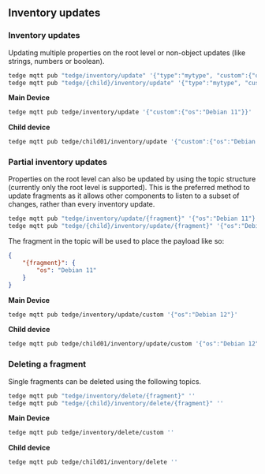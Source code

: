 ## Inventory updates

### Inventory updates

Updating multiple properties on the root level or non-object updates (like strings, numbers or boolean).

```sh
tedge mqtt pub "tedge/inventory/update" '{"type":"mytype", "custom":{"os":"Debian 11"}}'
tedge mqtt pub "tedge/{child}/inventory/update" '{"type":"mytype", "custom":{"os":"Debian 11"}}'
```

**Main Device**

```sh
tedge mqtt pub tedge/inventory/update '{"custom":{"os":"Debian 11"}}'
```

**Child device**

```sh
tedge mqtt pub tedge/child01/inventory/update '{"custom":{"os":"Debian 11"}}'
```

### Partial inventory updates

Properties on the root level can also be updated by using the topic structure (currently only the root level is supported). This is the preferred method to update fragments as it allows other components to listen to a subset of changes, rather than every inventory update.

```sh
tedge mqtt pub "tedge/inventory/update/{fragment}" '{"os":"Debian 11"}'
tedge mqtt pub "tedge/{child}/inventory/update/{fragment}" '{"os":"Debian 11"}'
```

The fragment in the topic will be used to place the payload like so:

```json
{
    "{fragment}": {
        "os": "Debian 11"
    }
}
```

**Main Device**

```sh
tedge mqtt pub tedge/inventory/update/custom '{"os":"Debian 12"}'
```

**Child device**

```sh
tedge mqtt pub tedge/child01/inventory/update/custom '{"os":"Debian 12"}'
```

### Deleting a fragment

Single fragments can be deleted using the following topics.

```sh
tedge mqtt pub "tedge/inventory/delete/{fragment}" ''
tedge mqtt pub "tedge/{child}/inventory/delete/{fragment}" ''
```

**Main Device**

```sh
tedge mqtt pub tedge/inventory/delete/custom ''
```

**Child device**

```sh
tedge mqtt pub tedge/child01/inventory/delete ''
```
